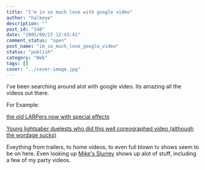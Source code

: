 ```yaml
---
title: "I'm in so much love with google video"
author: "halkeye"
description: ""
post_id: "140"
date: "2005/09/27 12:43:41"
comment_status: "open"
post_name: "im_so_much_love_google_video"
status: "publish"
category: "Web"
tags: []
cover: "../cover-image.jpg"
---
```


I've been searching around alot with google video. Its amazing all the videos out there.

For Example:

[the old LARPers now with special effects](https://video.google.com/videoplay?docid=-1775035533657057275&q=lightsaber)  

[Young lightsaber duelests who did this well coreographed video (although the wordage sucks)](https://video.google.com/videoplay?docid=106590075339710943&q=lightsaber)

Eveything from trailers, to home videos, to even full blown tv shows seem to be on here. Even looking up [Mike's Slurrey](https://www.slurrey.com) shows up alot of stuff, including a few of my party videos.
